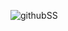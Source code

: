 ![githubSS](https://github.com/denderange/tfashop/assets/7695513/ec509145-6bb9-4894-b851-06046359ee34)

